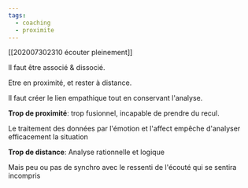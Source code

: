 ```yaml
---
tags:
  - coaching
  - proximite
---
```


[[202007302310 écouter pleinement]]

Il faut être associé & dissocié.

Etre en proximité, et rester à distance.

Il faut créer le lien empathique tout en conservant l'analyse.

**Trop de proximité**: trop fusionnel, incapable de prendre du recul.

Le traitement des données par l'émotion et l'affect empêche d'analyser efficacement la situation

**Trop de distance**: Analyse rationnelle et logique

Mais peu ou pas de synchro avec le ressenti de l'écouté qui se sentira incompris